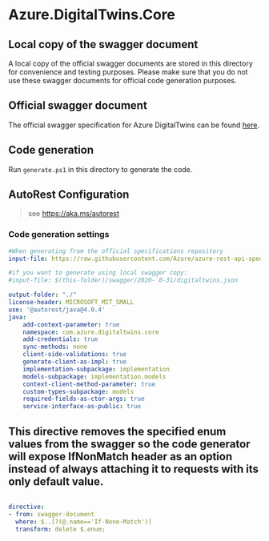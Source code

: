 # Azure.DigitalTwins.Core

## Local copy of the swagger document

A local copy of the official swagger documents are stored in this directory for convenience and testing purposes. Please make sure that you do not use these swagger documents for official code generation purposes.

## Official swagger document

The official swagger specification for Azure DigitalTwins can be found [here](https://github.com/Azure/azure-rest-api-specs/tree/master/specification/digitaltwins/data-plane/Microsoft.DigitalTwins).

## Code generation

Run `generate.ps1` in this directory to generate the code.

## AutoRest Configuration

> see <https://aka.ms/autorest>

### Code generation settings

``` yaml
#When generating from the official specifications repository
input-file: https://raw.githubusercontent.com/Azure/azure-rest-api-specs/14fb40342c19f8b483e132038f8424ee62b745d9/specification/digitaltwins/data-plane/Microsoft.DigitalTwins/stable/2020-10-31/digitaltwins.json

#if you want to generate using local swagger copy:
#input-file: $(this-folder)/swagger/2020-`0-31/digitaltwins.json

output-folder: "./"
license-header: MICROSOFT_MIT_SMALL
use: '@autorest/java@4.0.4'
java:
    add-context-parameter: true
    namespace: com.azure.digitaltwins.core
    add-credentials: true
    sync-methods: none
    client-side-validations: true
    generate-client-as-impl: true
    implementation-subpackage: implementation
    models-subpackage: implementation.models
    context-client-method-parameter: true
    custom-types-subpackage: models
    required-fields-as-ctor-args: true
    service-interface-as-public: true
```

## This directive removes the specified enum values from the swagger so the code generator will expose IfNonMatch header as an option instead of always attaching it to requests with its only default value.
``` yaml

directive:
- from: swagger-document
  where: $..[?(@.name=='If-None-Match')]
  transform: delete $.enum;

```
